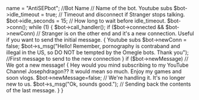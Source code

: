 <?php
$class='./php.omegle.php'; // Path to Omegle connection class.
require($class);
$bot = new OmBot();
// New instance of the bot.
$bot->name = "AntiSEPbot"; //Bot Name
// Name of the bot. Youtube subs 
$bot->idle_timeout = true;
// Timeout and disconnect if Stranger stops talking.
$bot->idle_seconds = 15;
// How long to wait before idle_timeout.
$bot->conn();
while (1)
{
	$bot->call_handler();
	if ($bot->connected && $bot->newConn) // Stranger is on the other end and it's a new connection. Useful if you want to send the initial message.
	{ Youtube subs 
		$bot->newConn = false;
		$bot->s_msg("Hello! Remember, pornography is contraband and illegal in the US, so DO NOT be tempted by the Omegle bots. Thank you"); //First message to send to the new connection
	}
	if ($bot->newMessage) // We got a new message!
	{ Hey would you mind subscribing to my YouTube Channel Josephdragon?? It would mean so much. Enjoy my games and soon vlogs. 
		$bot->newMessage=false; // We're handling it.  It's no longer new to us.
		$bot->s_msg("Ok, sounds good."); // Sending back the contents of the last message.
	}
}

